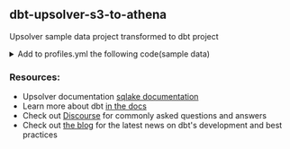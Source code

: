 ## dbt-upsolver-s3-to-athena

Upsolver sample data project transformed to dbt project
<details><summary> Add to profiles.yml the following code(sample data)</summary>
<p>

```yml
<project name>:
  outputs:
    dev:
      database: database_16e61b
      api_url: https://mt-api-prod.upsolver.com/
      schema: default_glue_catalog
      token: token
      threads: 1
      type: upsolver
      user: dev
  target: dev
```
</p>
</details>

### Resources:
- Upsolver documentation [sqlake documentation](https://docs.upsolver.com/sqlake/)
- Learn more about dbt [in the docs](https://docs.getdbt.com/docs/introduction)
- Check out [Discourse](https://discourse.getdbt.com/) for commonly asked questions and answers
- Check out [the blog](https://blog.getdbt.com/) for the latest news on dbt's development and best practices
